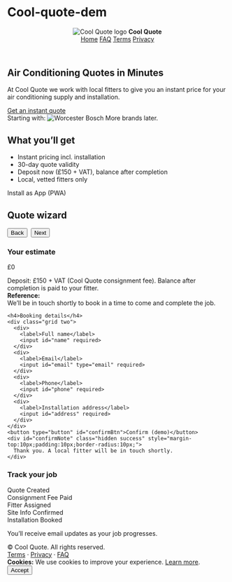 # Cool-quote-dem
<!doctype html>
<html lang="en">
<head>
<meta charset="utf-8">
<meta name="viewport" content="width=device-width, initial-scale=1">
<title>Cool Quote – Instant Air Conditioning Quote</title>
<meta name="description" content="At Cool Quote we work with local fitters to give you an instant price for your air conditioning supply and installation.">
<link rel="manifest" href="manifest.json">
<link rel="stylesheet" href="styles.css">
<script defer src="script.js"></script>
</head>
<body>
<header>
  <div class="brand">
    <img src="assets/logo.svg" alt="Cool Quote logo">
    <strong>Cool Quote</strong>
  </div>
  <nav>
    <a href="index.html">Home</a>
    <a href="faq.html">FAQ</a>
    <a href="terms.html">Terms</a>
    <a href="privacy.html">Privacy</a>
  </nav>
</header>

<section class="hero container">
  <div>
    <h1>Air Conditioning Quotes in Minutes</h1>
    <p>At Cool Quote we work with local fitters to give you an instant price for your air conditioning supply and installation.</p>
    <a class="cta" href="#quote">Get an instant quote</a>
    <div class="brand-strip">
      <span class="small">Starting with:</span>
      <img class="logo-inline" src="assets/wb.svg" alt="Worcester Bosch">
      <span class="small">More brands later.</span>
    </div>
  </div>
  <div class="card">
    <h2>What you’ll get</h2>
    <ul>
      <li>Instant pricing incl. installation</li>
      <li>30-day quote validity</li>
      <li>Deposit now (£150 + VAT), balance after completion</li>
      <li>Local, vetted fitters only</li>
    </ul>
    <span class="badge">Install as App (PWA)</span>
  </div>
</section>

<section id="quote" class="container card">
  <h2>Quote wizard</h2>
  <div class="progress" id="steps"></div>
  <form id="quoteForm" onsubmit="return false;">
    <div id="stepContainer"></div>
    <div style="display:flex;gap:8px;margin-top:12px;">
      <button id="prevBtn" class="secondary" type="button">Back</button>
      <button id="nextBtn" type="button">Next</button>
    </div>
  </form>

  <div id="summary" class="hidden">
    <h3>Your estimate</h3>
    <div id="btuLine" class="small"></div>
    <p class="price" id="totalPrice">£0</p>
    <ul id="breakdown"></ul>
    <div class="notice">Deposit: £150 + VAT (Cool Quote consignment fee). Balance after completion is paid to your fitter.</div>
    <div class="card success">
      <strong>Reference:</strong> <span id="refNo"></span><br>
      We’ll be in touch shortly to book in a time to come and complete the job.
      <div class="small" id="validUntil"></div>
    </div>

    <h4>Booking details</h4>
    <div class="grid two">
      <div>
        <label>Full name</label>
        <input id="name" required>
      </div>
      <div>
        <label>Email</label>
        <input id="email" type="email" required>
      </div>
      <div>
        <label>Phone</label>
        <input id="phone" required>
      </div>
      <div>
        <label>Installation address</label>
        <input id="address" required>
      </div>
    </div>
    <button type="button" id="confirmBtn">Confirm (demo)</button>
    <div id="confirmNote" class="hidden success" style="margin-top:10px;padding:10px;border-radius:10px;">
      Thank you. A local fitter will be in touch shortly.
    </div>
  </div>
</section>

<section class="container">
  <div class="card">
    <h3>Track your job</h3>
    <div class="progress">
      <div class="step active">Quote Created</div>
      <div class="step">Consignment Fee Paid</div>
      <div class="step">Fitter Assigned</div>
      <div class="step">Site Info Confirmed</div>
      <div class="step">Installation Booked</div>
    </div>
    <p class="small">You’ll receive email updates as your job progresses.</p>
  </div>
</section>

<footer class="container">
  <div>© <span id="year"></span> Cool Quote. All rights reserved.</div>
  <div><a href="terms.html">Terms</a> · <a href="privacy.html">Privacy</a> · <a href="faq.html">FAQ</a></div>
</footer>

<div id="cookie" class="cookie hidden">
  <div><strong>Cookies:</strong> We use cookies to improve your experience. <a href="privacy.html">Learn more</a>.</div>
  <div>
    <button id="cookieAccept">Accept</button>
  </div>
</div>

<script>
  if('serviceWorker' in navigator){navigator.serviceWorker.register('sw.js');}
</script>
</body>
</html>
